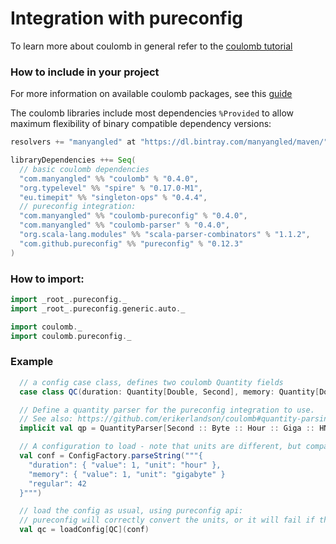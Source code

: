 # Integration with pureconfig

To learn more about coulomb in general refer to the
[coulomb tutorial](../README.md#tutorial)

### How to include in your project

For more information on available coulomb packages, see this
[guide](../README.md#how-to-include-coulomb-in-your-project)

The coulomb libraries include most dependencies `%Provided` to allow maximum flexibility
of binary compatible dependency versions:

```scala
resolvers += "manyangled" at "https://dl.bintray.com/manyangled/maven/"

libraryDependencies ++= Seq(
  // basic coulomb dependencies
  "com.manyangled" %% "coulomb" % "0.4.0",
  "org.typelevel" %% "spire" % "0.17.0-M1",
  "eu.timepit" %% "singleton-ops" % "0.4.4",
  // pureconfig integration:
  "com.manyangled" %% "coulomb-pureconfig" % "0.4.0",
  "com.manyangled" %% "coulomb-parser" % "0.4.0",
  "org.scala-lang.modules" %% "scala-parser-combinators" % "1.1.2",
  "com.github.pureconfig" %% "pureconfig" % "0.12.3"
)
```

### How to import:

```scala
import _root_.pureconfig._
import _root_.pureconfig.generic.auto._

import coulomb._
import coulomb.pureconfig._
```

### Example

```scala
  // a config case class, defines two coulomb Quantity fields
  case class QC(duration: Quantity[Double, Second], memory: Quantity[Double, Mega %* Byte], regular: Int)

  // Define a quantity parser for the pureconfig integration to use.
  // See also: https://github.com/erikerlandson/coulomb#quantity-parsing
  implicit val qp = QuantityParser[Second :: Byte :: Hour :: Giga :: HNil]

  // A configuration to load - note that units are different, but compatible with the QC fields
  val conf = ConfigFactory.parseString("""{
    "duration": { "value": 1, "unit": "hour" },
    "memory": { "value": 1, "unit": "gigabyte" }
    "regular": 42
  }""")

  // load the config as usual, using pureconfig api:
  // pureconfig will correctly convert the units, or it will fail if the units are not compatible
  val qc = loadConfig[QC](conf)
```
